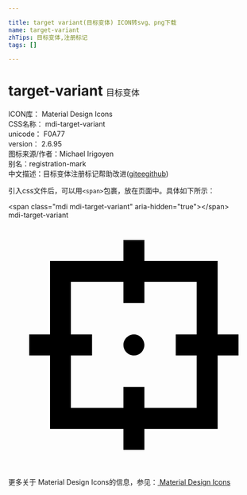 ```yaml
---

title: target variant(目标变体) ICON转svg、png下载
name: target-variant
zhTips: 目标变体,注册标记
tags: []

---
```


# target-variant  <small style="font-size: 60%;font-weight: 100">目标变体</small>


<div class="detail-page">
<p>
<span>
ICON库：
<span class="badge-secondary badge">Material Design Icons</span> 
</span>
<br/>
<span>
CSS名称：
<span class="badge-secondary badge">mdi-target-variant</span> 
</span>
<br/>
<span>
unicode：
<span class="badge-secondary badge">F0A77</span> 
<copy-btn content='F0A77' btn-title=""></copy-btn>
<copy-btn :content='String.fromCodePoint(parseInt("F0A77", 16))' btn-title="复制U"></copy-btn>
</span>
<br/>
<span>
version：
<span class="badge-secondary badge">2.6.95</span> 
</span>
<br/>
<span>图标来源/作者：<span class="badge-light badge">Michael Irigoyen</span></span> 
<br/>
<span>别名：<span class="badge-light badge">registration-mark</span></span><br/><span class="zh-detail">中文描述：<span class="badge-primary badge">目标变体</span><span class="badge-primary badge">注册标记</span><span class="help-link"><span>帮助改进</span>(<a href="https://gitee.com/liuwave/icon-helper/edit/master/json/material/target-variant.json" target="_blank" rel="noopener noreferrer">gitee</a><a href="https://github.com/liuwave/icon-helper/edit/master/json/material/target-variant.json" target="_blank" rel="noopener noreferrer">github</a></span>)</span><br/>
</p>
</div>
<div class="alert alert-dark">
  <i class="mdi mdi-target-variant mdi-48px"></i>
  <i class="mdi mdi-target-variant mdi-36px"></i>
  <i class="mdi mdi-target-variant mdi-24px"></i>
  <i class="mdi mdi-target-variant mdi-18px"></i>
</div>
<div>
  <p>引入css文件后，可以用<code>&lt;span&gt;</code>包裹，放在页面中。具体如下所示：    
  </p>
  <div class="alert alert-primary" style="font-size: 14px">
    &lt;span class="mdi mdi-target-variant" aria-hidden="true"&gt;&lt;/span&gt;
    <copy-btn content='<span class="mdi mdi-target-variant" aria-hidden="true"></span>'></copy-btn>
  </div>
  <div class="alert alert-secondary">
    <i class="mdi mdi-target-variant"
    style="font-size: 24px"
    aria-hidden="true"></i> mdi-target-variant
    <copy-btn content="mdi-target-variant" btn-title="复制图标名称"></copy-btn>
  </div>
</div>
<div id="svg" class="svg-wrap">
<svg xmlns="http://www.w3.org/2000/svg" viewBox="0 0 24 24"><path d="M22.08,11.04H20.08V4H13.05V2H11.04V4H4V11.04H2V13.05H4V20.08H11.04V22.08H13.05V20.08H20.08V13.05H22.08V11.04M18.07,18.07H13.05V16.06H11.04V18.07H6V13.05H8.03V11.04H6V6H11.04V8.03H13.05V6H18.07V11.04H16.06V13.05H18.07V18.07M13.05,12.05A1,1 0 0,1 12.05,13.05C11.5,13.05 11.04,12.6 11.04,12.05C11.04,11.5 11.5,11.04 12.05,11.04C12.6,11.04 13.05,11.5 13.05,12.05Z" /></svg>
</div>
<detail full-name='mdi-target-variant'></detail>
    
<div><p>更多关于 Material Design Icons的信息，参见：<a target="_blank" href="https://iconhelper.cn/material.html"> Material Design Icons</a>
</p></div>

